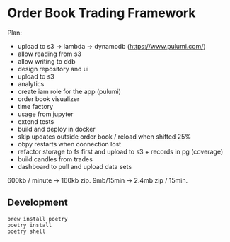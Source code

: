 # Order Book Trading Framework

Plan:
- upload to s3 -> lambda -> dynamodb (https://www.pulumi.com/)
- allow reading from s3
- allow writing to ddb
- design repository and ui
- upload to s3
- analytics
- create iam role for the app (pulumi)
- order book visualizer
- time factory
- usage from jupyter
- extend tests
- build and deploy in docker
- skip updates outside order book / reload when shifted 25%
- obpy restarts when connection lost
- refactor storage to fs first and upload to s3 + records in pg (coverage)
- build candles from trades
- dashboard to pull and upload data sets

600kb / minute -> 160kb zip.
9mb/15min -> 2.4mb zip / 15min.

## Development

```console
brew install poetry
poetry install
poetry shell
```
